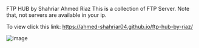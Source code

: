 FTP HUB by Shahriar Ahmed Riaz
This is a collection of FTP Server. Note that, not servers are available in your ip.

To view click this link:
https://ahmed-shahriar04.github.io/ftp-hub-by-riaz/


![image](https://github.com/user-attachments/assets/5819a1f2-c921-402a-8510-1f26e431f2d5)
